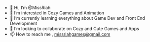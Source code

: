 - 👋 Hi, I’m @MissRiah
- 👀 I’m interested in Cozy Games and Animation
- 🌱 I’m currently learning everything about Game Dev and Front End Development
- 💞️ I’m looking to collaborate on Cozy and Cute Games and Apps
- 📫 How to reach me , missriahgames@gmail.com

<!---
MissRiah/MissRiah is a ✨ special ✨ repository because its `README.md` (this file) appears on your GitHub profile.
You can click the Preview link to take a look at your changes.
--->

